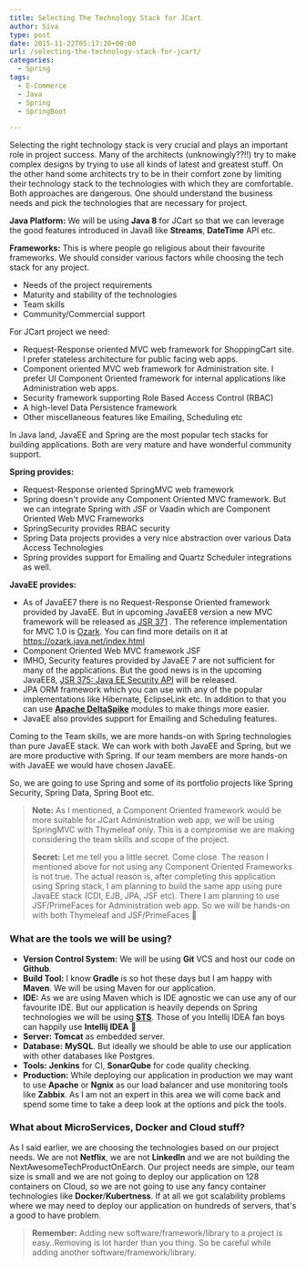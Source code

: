 ```yaml
---
title: Selecting The Technology Stack for JCart
author: Siva
type: post
date: 2015-11-22T05:17:20+00:00
url: /selecting-the-technology-stack-for-jcart/
categories:
  - Spring
tags:
  - E-Commerce
  - Java
  - Spring
  - SpringBoot

---
```

Selecting the right technology stack is very crucial and plays an important role in project success. Many of the architects (unknowingly??!!) try to make complex designs by trying to use all kinds of latest and greatest stuff. On the other hand some architects try to be in their comfort zone by limiting their technology stack to the technologies with which they are comfortable. Both approaches are dangerous. One should understand the business needs and pick the technologies that are necessary for project.

**Java Platform:** We will be using **Java 8** for JCart so that we can leverage the good features introduced in Java8 like **Streams**, **DateTime** API etc.

**Frameworks:** This is where people go religious about their favourite frameworks. We should consider various factors while choosing the tech stack for any project.

  * Needs of the project requirements
  * Maturity and stability of the technologies
  * Team skills
  * Community/Commercial support

For JCart project we need:

  * Request-Response oriented MVC web framework for ShoppingCart site. I prefer stateless architecture for public facing web apps.
  * Component oriented MVC web framework for Administration site. I prefer UI Component Oriented framework for internal applications like Administration web apps.
  * Security framework supporting Role Based Access Control (RBAC)
  * A high-level Data Persistence framework
  * Other miscellaneous features like Emailing, Scheduling etc

In Java land, JavaEE and Spring are the most popular tech stacks for building applications. Both are very mature and have wonderful community support.

**Spring provides:**

  * Request-Response oriented SpringMVC web framework
  * Spring doesn't provide any Component Oriented MVC framework. But we can integrate Spring with JSF or Vaadin which are Component Oriented Web MVC Frameworks
  * SpringSecurity provides RBAC security
  * Spring Data projects provides a very nice abstraction over various Data Access Technologies
  * Spring provides support for Emailing and Quartz Scheduler integrations as well.

**JavaEE provides:**

  * As of JavaEE7 there is no Request-Response Oriented framework provided by JavaEE. But in upcoming JavaEE8 version a new MVC framework will be released as <a href="https://jcp.org/en/jsr/detail?id=371" target="_blank">JSR 371</a> . The reference implementation for MVC 1.0 is <a href="https://ozark.java.net/index.html" target="_blank">Ozark</a>. You can find more details on it at <a href="https://ozark.java.net/index.html" target="_blank">https://ozark.java.net/index.html</a>
  * Component Oriented Web MVC framework JSF
  * IMHO, Security features provided by JavaEE 7 are not sufficient for many of the applications. But the good news is in the upcoming JavaEE8, <a href="https://jcp.org/en/jsr/detail?id=375" target="_blank">JSR 375: Java EE Security API</a> will be released.
  * JPA ORM framework which you can use with any of the popular implementations like Hibernate, EclipseLink etc. In addition to that you can use **<a href="https://deltaspike.apache.org/" target="_blank">Apache DeltaSpike</a>**  modules to make things more easier.
  * JavaEE also provides support for Emailing and Scheduling features.

Coming to the Team skills, we are more hands-on with Spring technologies than pure JavaEE stack. We can work with both JavaEE and Spring, but we are more productive with Spring. If our team members are more hands-on with JavaEE we would have chosen JavaEE.

So, we are going to use Spring and some of its portfolio projects like Spring Security, Spring Data, Spring Boot etc.

> **Note:** As I mentioned, a Component Oriented framework would be more suitable for JCart Administration web app, we will be using SpringMVC with Thymeleaf only. This is a compromise we are making considering the team skills and scope of the project.
> 
> **Secret:** Let me tell you a little secret. Come close. The reason I mentioned above for not using any Component Oriented Frameworks is not true. The actual reason is, after completing this application using Spring stack, I am planning to build the same app using pure JavaEE stack (CDI, EJB, JPA, JSF etc). There I am planning to use JSF/PrimeFaces for Administration web app. So we will be hands-on with both Thymeleaf and JSF/PrimeFaces 🙂

### What are the tools we will be using?

  * **Version Control System:** We will be using **Git** VCS and host our code on **Github**.
  * **Build Tool:** I know **Gradle** is so hot these days but I am happy with **Maven**. We will be using Maven for our application.
  * **IDE:** As we are using Maven which is IDE agnostic we can use any of our favourite IDE. But our application is heavily depends on Spring technologies we will be using **<a href="https://spring.io/tools/sts" target="_blank">STS</a>**. Those of you Intellij IDEA fan boys can happily use **Intellij IDEA** 🙂
  * **Server:** **Tomcat** as embedded server.
  * **Database:** **MySQL**. But ideally we should be able to use our application with other databases like Postgres.
  * **Tools:** **Jenkins** for CI, **SonarQube** for code quality checking.
  * **Production:** While deploying our application in production we may want to use **Apache** or **Ngnix** as our load balancer and use monitoring tools like **Zabbix**. As I am not an expert in this area we will come back and spend some time to take a deep look at the options and pick the tools.

### What about MicroServices, Docker and Cloud stuff?

As I said earlier, we are choosing the technologies based on our project needs. We are not **Netflix**, we are not **LinkedIn** and we are not building the NextAwesomeTechProductOnEarch. Our project needs are simple, our team size is small and we are not going to deploy our application on 128 containers on Cloud, so we are not going to use any fancy container technologies like **Docker**/**Kubertness**. If at all we got scalability problems where we may need to deploy our application on hundreds of servers, that's a good to have problem.

> **Remember:** Adding new software/framework/library to a project is easy..Removing is lot harder than you thing. So be careful while adding another software/framework/library.